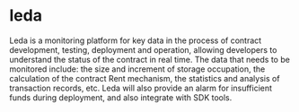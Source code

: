 # leda
Leda is a monitoring platform for key data in the process of contract development, testing, deployment and operation, allowing developers to understand the status of the contract in real time. The data that needs to be monitored include: the size and increment of storage occupation, the calculation of the contract Rent mechanism, the statistics and analysis of transaction records, etc. Leda will also provide an alarm for insufficient funds during deployment, and also integrate with SDK tools.
